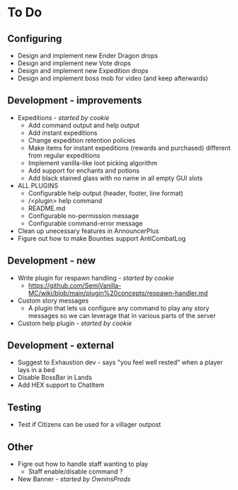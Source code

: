 # To Do

## Configuring

- Design and implement new Ender Dragon drops
- Design and implement new Vote drops
- Design and implement new Expedition drops
- Design and implement boss mob for video (and keep afterwards)

## Development - improvements

- Expeditions - _started by cookie_
    - Add command output and help output
    - Add instant expeditions
    - Change expedition retention policies
    - Make items for instant expeditions (rewards and purchased) different from regular expeditions
    - Implement vanilla-like loot picking algorithm
    - Add support for enchants and potions
    - Add black stained glass with no name in all empty GUI slots
- ALL PLUGINS
    - Configurable help output (header, footer, line format)
    - /\<plugin\> help command
    - README.md
    - Configurable no-permission message
    - Configurable command-error message
- Clean up unecessary features in AnnouncerPlus
- Figure out how to make Bounties support AntiCombatLog

## Development - new

- Write plugin for respawn handling _- started by cookie_
    - https://github.com/SemiVanilla-MC/wiki/blob/main/plugin%20concepts/respawn-handler.md
- Custom story messages
    - A plugin that lets us configure any command to play any story messages so we can leverage that in various parts of the server
- Custom help plugin _- started by cookie_

## Development - external

- Suggest to Exhaustion dev - says "you feel well rested" when a player lays in a bed
- Disable BossBar in Lands
- Add HEX support to ChatItem

## Testing

- Test if Citizens can be used for a villager outpost

## Other

- Figre out how to handle staff wanting to play
    - Staff enable/disable command ?
- New Banner _- started by OwninsProds_
